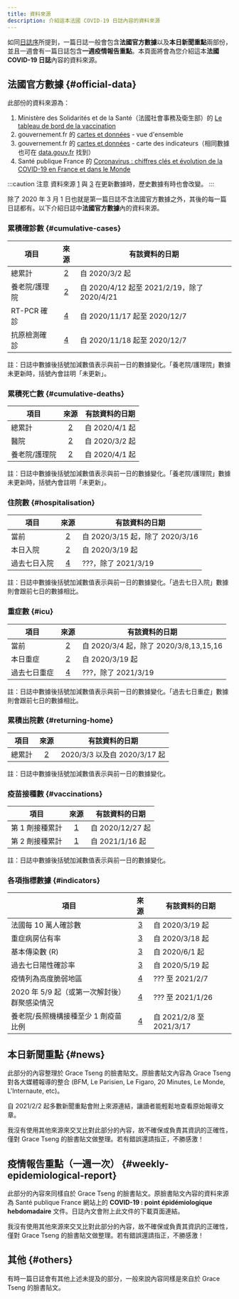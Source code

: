 ```yaml
---
title: 資料來源
description: 介紹這本法國 COVID-19 日誌內容的資料來源
---
```


如同[日誌序](preface.md)所提到，一篇日誌一般會包含**法國官方數據**以及**本日新聞重點**兩部份，並且一週會有一篇日誌包含**一週疫情報告重點**。本頁面將會為您介紹這本**法國 COVID-19 日誌**內容的資料來源。

## 法國官方數據 {#official-data}

此部份的資料來源為：

1. Ministère des Solidarités et de la Santé（法國社會事務及衛生部）的 [Le tableau de bord de la vaccination][vac]
2. gouvernement.fr 的 [cartes et données][gouv_c&d] - vue d'ensemble
3. gouvernement.fr 的 [cartes et données][gouv_c&d] - carte des indicateurs（相同數據也可在 [data.gouv.fr][data_indic] 找到）
4. Santé publique France 的 [Coronavirus : chiffres clés et évolution de la COVID-19 en France et dans le Monde][spf]

[spf]: <https://www.santepubliquefrance.fr/dossiers/coronavirus-covid-19/coronavirus-chiffres-cles-et-evolution-de-la-covid-19-en-france-et-dans-le-mondea> (Santé publique France)
[vac]: <https://solidarites-sante.gouv.fr/grands-dossiers/vaccin-covid-19/article/le-tableau-de-bord-de-la-vaccination> (Le tableau de bord de la vaccination, Ministère des Solidarités et de la Santé)
[gouv_c&d]: <https://www.gouvernement.fr/info-coronavirus/carte-et-donnees> (cartes et données, gouvernement.fr)
[data_indic]: <https://www.data.gouv.fr/fr/datasets/indicateurs-de-suivi-de-lepidemie-de-covid-19/> (Indicateurs de suivi de l’épidémie de COVID-19)

:::caution 注意
資料來源 [1][vac] 與 [3][data_indic] 在更新數據時，歷史數據有時也會改變。
:::

除了 2020 年 3 月 1 日也就是第一篇日誌不含法國官方數據之外，其後的每一篇日誌都有。以下介紹日誌中**法國官方數據**內的資料來源。

### 累積確診數 {#cumulative-cases}

項目|來源|有該資料的日期
---|:---:|---
總累計|[2][gouv_c&d]|自 2020/3/2 起
養老院/護理院|[2][gouv_c&d]|自 2020/4/12 起至 2021/2/19，除了 2020/4/21
RT-PCR 確診|[4][spf]|自 2020/11/17 起至 2020/12/7
抗原檢測確診|[4][spf]|自 2020/11/18 起至 2020/12/7

註：日誌中數據後括號加減數值表示與前一日的數據變化。「養老院/護理院」數據未更新時，括號內會註明「未更新」。

### 累積死亡數 {#cumulative-deaths}

項目|來源|有該資料的日期
---|:---:|---
總累計|[2][gouv_c&d]|自 2020/4/1 起
醫院|[2][gouv_c&d]|自 2020/3/2 起
養老院/護理院|[2][gouv_c&d]|自 2020/4/1 起

註：日誌中數據後括號加減數值表示與前一日的數據變化。「養老院/護理院」數據未更新時，括號內會註明「未更新」。

### 住院數 {#hospitalisation}

項目|來源|有該資料的日期
---|:---:|---
當前|[2][gouv_c&d]|自 2020/3/15 起，除了 2020/3/16
本日入院|[2][gouv_c&d]|自 2020/3/19 起
過去七日入院|[4][spf]|???，除了 2021/3/19 

註：日誌中數據後括號加減數值表示與前一日的數據變化。「過去七日入院」數據則會跟前七日的數據相比。

### 重症數 {#icu}

項目|來源|有該資料的日期
---|:---:|---
當前|[2][gouv_c&d]|自 2020/3/4 起，除了 2020/3/8,13,15,16
本日重症|[2][gouv_c&d]|自 2020/3/19 起
過去七日重症|[4][spf]|???，除了 2021/3/19 

註：日誌中數據後括號加減數值表示與前一日的數據變化。「過去七日重症」數據則會跟前七日的數據相比。

### 累積出院數 {#returning-home}

項目|來源|有該資料的日期
---|:---:|---
總累計|[2][gouv_c&d]|2020/3/3 以及自 2020/3/17 起

註：日誌中數據後括號加減數值表示與前一日的數據變化。

### 疫苗接種數 {#vaccinations}

項目|來源|有該資料的日期
---|:---:|---
第 1 劑接種累計|[1][vac]|自 2020/12/27 起
第 2 劑接種累計|[1][vac]|自 2021/1/16 起

註：日誌中數據後括號加減數值表示與前一日的數據變化。

### 各項指標數據 {#indicators}

項目|來源|有該資料的日期
---|:---:|---
法國每 10 萬人確診數|[3][data_indic]|自 2020/3/19 起
重症病房佔有率|[3][data_indic]|自 2020/3/18 起
基本傳染數 (R)|[3][data_indic]|自 2020/6/1 起
過去七日陽性確診率|[3][data_indic]|自 2020/5/19 起
疫情列為高度脆弱地區|[4][spf]|??? 至 2021/2/7
2020 年 5/9 起（或第一次解封後）群聚感染情況|[4][spf]|??? 至 2021/1/26
養老院/長照機構接種至少 1 劑疫苗比例|[4][spf]|自 2021/2/8 至 2021/3/17

## 本日新聞重點 {#news}

此部分的內容整理於 Grace Tseng 的臉書貼文。原臉書貼文內容為 Grace Tseng 對各大媒體報導的整合 (BFM, Le Parisien, Le Figaro, 20 Minutes, Le Monde, L'Internaute, etc)。

自 2021/2/2 起多數新聞重點會附上來源連結，讓讀者能輕鬆地查看原始報導文章。

<div className="comment_block">我沒有使用其他來源來交叉比對此部分的內容，故不確保或負責其資訊的正確性，僅對 Grace Tseng 的臉書貼文做整理。若有錯誤還請指正，不勝感激！</div>


## 疫情報告重點（一週一次） {#weekly-epidemiological-report}

此部分的內容來同樣自於 Grace Tseng 的臉書貼文。原臉書貼文內容的資料來源為 Santé publique France 網站上的 **COVID-19 : point épidémiologique hebdomadaire** 文件。日誌內文會附上此文件的下載頁面連結。

<div className="comment_block">我沒有使用其他來源來交叉比對此部分的內容，故不確保或負責其資訊的正確性，僅對 Grace Tseng 的臉書貼文做整理。若有錯誤還請指正，不勝感激！</div>

<!-- todo: list of links of spf dl pages/links of journal pages (use component + json) -->

## 其他 {#others}

有時一篇日誌會有其他上述未提及的部分，一般來說內容同樣是來自於 Grace Tseng 的臉書貼文。

